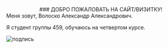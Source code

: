 <center>### ДОБРО ПОЖАЛОВАТЬ НА САЙТ/ВИЗИТКУ!</center>
Меня зовут, Волоско Александр Александрович.

Я студент группы 459, обучаюсь на четвертом курсе.


![подпись](https://user-images.githubusercontent.com/114470459/192462413-507889b5-bce8-4553-9a6d-48cff299298c.png)
